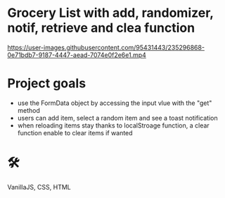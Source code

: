 # Grocery List with add, randomizer, notif, retrieve and clea function

https://user-images.githubusercontent.com/95431443/235296868-0e71bdb7-9187-4447-aead-7074e0f2e6e1.mp4


# Project goals
- use the FormData object by accessing the input vlue with the "get" method
- users can add item, select a random item and see a toast notification
- when reloading items stay thanks to localStroage function, a clear function enable to clear items if wanted

# 🛠️
VanillaJS, CSS, HTML
